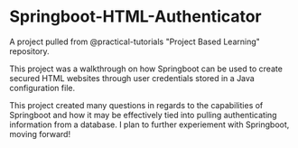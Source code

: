 # Springboot-HTML-Authenticator

A project pulled from @practical-tutorials "Project Based Learning" repository.

This project was a walkthrough on how Springboot can be used to create secured HTML websites through user credentials stored in a Java configuration file.

This project created many questions in regards to the capabilities of Springboot and how it may be effectively tied into pulling authenticating information from a database. I plan to further experiement with Springboot, moving forward!
